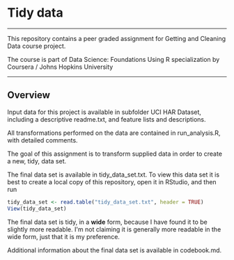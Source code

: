 # Tidy data
-----------------------------------

This repository contains a peer graded assignment for
Getting and Cleaning Data course project.

The course is part of Data Science: Foundations Using R
specialization by Coursera / Johns Hopkins University

-----------------------------------

## Overview

Input data for this project is available in subfolder UCI HAR Dataset, including
a descriptive readme.txt, and feature lists and descriptions.

All transformations performed on the data are contained in run_analysis.R, with
detailed comments.

The goal of this assignment is to transform supplied data in order to create a
new, tidy, data set.

The final data set is available in tidy_data_set.txt. To view this data set it is
best to create a local copy of this repository, open it in RStudio, and then run
```R
tidy_data_set <- read.table("tidy_data_set.txt", header = TRUE)
View(tidy_data_set)
```

The final data set is tidy, in a **wide** form, because I have found it to be
slightly more readable. I'm not claiming it is generally more readable in the wide
form, just that it is my preference.

Additional information about the final data set is available in codebook.md.